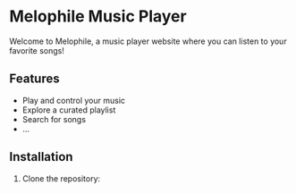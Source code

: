 # Melophile Music Player

Welcome to Melophile, a music player website where you can listen to your favorite songs!

## Features

- Play and control your music
- Explore a curated playlist
- Search for songs
- ...

## Installation

1. Clone the repository:
